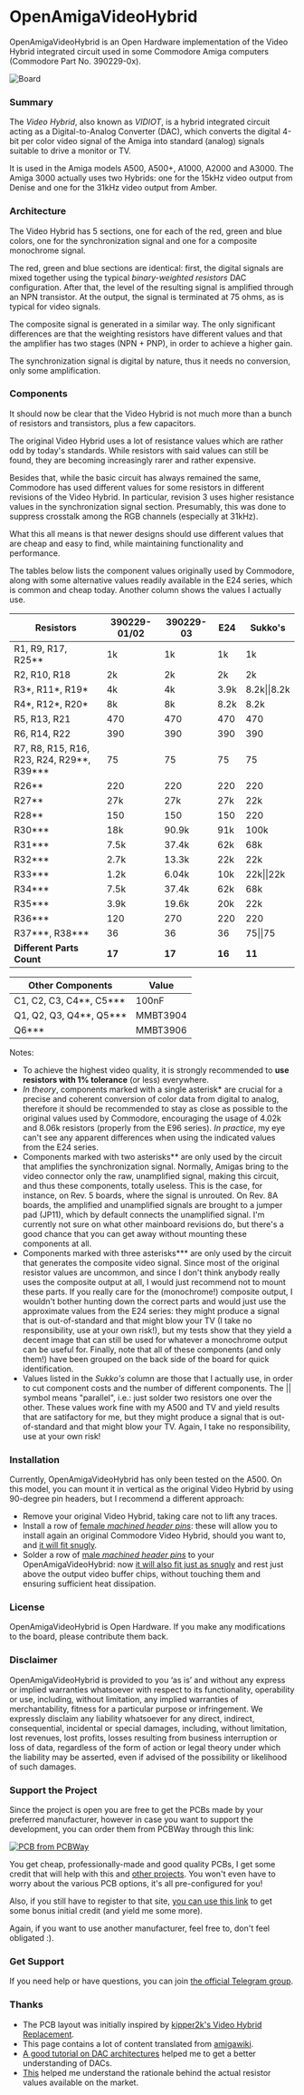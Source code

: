 # OpenAmigaVideoHybrid
OpenAmigaVideoHybrid is an Open Hardware implementation of the Video Hybrid integrated circuit used in some Commodore Amiga computers (Commodore Part No. 390229-0x).

![Board](https://raw.githubusercontent.com/SukkoPera/OpenAmigaVideoHybrid/master/doc/render-top.png)

### Summary
The *Video Hybrid*, also known as *VIDIOT*, is a hybrid integrated circuit acting as a Digital-to-Analog Converter (DAC), which converts the digital 4-bit per color video signal of the Amiga into standard (analog) signals suitable to drive a monitor or TV.

It is used in the Amiga models A500, A500+, A1000, A2000 and A3000. The Amiga 3000 actually uses two Hybrids: one for the 15kHz video output from Denise and one for the 31kHz video output from Amber.

### Architecture
The Video Hybrid has 5 sections, one for each of the red, green and blue colors, one for the synchronization signal and one for a composite monochrome signal.

The red, green and blue sections are identical: first, the digital signals are mixed together using the typical *binary-weighted resistors* DAC configuration. After that, the level of the resulting signal is amplified through an NPN transistor. At the output, the signal is terminated at 75 ohms, as is typical for video signals.

The composite signal is generated in a similar way. The only significant differences are that the weighting resistors have different values and that the amplifier has two stages (NPN + PNP), in order to achieve a higher gain.

The synchronization signal is digital by nature, thus it needs no conversion, only some amplification.

### Components
It should now be clear that the Video Hybrid is not much more than a bunch of resistors and transistors, plus a few capacitors.

The original Video Hybrid uses a lot of resistance values which are rather odd by today's standards. While resistors with said values can still be found, they are becoming increasingly rarer and rather expensive.

Besides that, while the basic circuit has always remained the same, Commodore has used different values for some resistors in different revisions of the Video Hybrid. In particular, revision 3 uses higher resistance values in the synchronization signal section. Presumably, this was done to suppress crosstalk among the RGB channels (especially at 31kHz).

What this all means is that newer designs should use different values that are cheap and easy to find, while maintaining functionality and performance.

The tables below lists the component values originally used by Commodore, along with some alternative values readily available in the E24 series, which is common and cheap today. Another column shows the values I actually use.

|Resistors                                     |390229-01/02|390229-03|E24   |Sukko's     |
|----------------------------------------------|------------|---------|------|------------|
|R1, R9, R17, R25\*\*                          |1k          |1k       |1k    |1k          |
|R2, R10, R18                                  |2k          |2k       |2k    |2k          |
|R3\*, R11\*, R19\*                            |4k          |4k       |3.9k  |8.2k\|\|8.2k|
|R4\*, R12\*, R20\*                            |8k          |8k       |8.2k  |8.2k        |
|R5, R13, R21                                  |470         |470      |470   |470         |
|R6, R14, R22                                  |390         |390      |390   |390         |
|R7, R8, R15, R16, R23, R24, R29\*\*, R39\*\*\*|75          |75       |75    |75          |
|R26\*\*                                       |220         |220      |220   |220         |
|R27\*\*                                       |27k         |27k      |27k   |22k         |
|R28\*\*                                       |150         |150      |150   |220         |
|R30\*\*\*                                     |18k         |90.9k    |91k   |100k        |
|R31\*\*\*                                     |7.5k        |37.4k    |62k   |68k         |
|R32\*\*\*                                     |2.7k        |13.3k    |22k   |22k         |
|R33\*\*\*                                     |1.2k        |6.04k    |10k   |22k\|\|22k  |
|R34\*\*\*                                     |7.5k        |37.4k    |62k   |68k         |
|R35\*\*\*                                     |3.9k        |19.6k    |20k   |22k         |
|R36\*\*\*                                     |120         |270      |220   |220         |
|R37\*\*\*, R38\*\*\*                          |36          |36       |36    |75\|\|75    |
|**Different Parts Count**                     |**17**      |**17**   |**16**|**11**      |

|Other Components                    |Value   |
|------------------------------------|--------|
|C1, C2, C3, C4\*\*, C5\*\*\*        |100nF   |
|Q1, Q2, Q3, Q4\*\*, Q5\*\*\*        |MMBT3904|
|Q6\*\*\*                            |MMBT3906|

Notes:
- To achieve the highest video quality, it is strongly recommended to **use resistors with 1% tolerance** (or less) everywhere.
- *In theory*, components marked with a single asterisk* are crucial for a precise and coherent conversion of color data from digital to analog, therefore it should be recommended to stay as close as possible to the original values used by Commodore, encouraging the usage of 4.02k and 8.06k resistors (properly from the E96 series). *In practice*, my eye can't see any apparent differences when using the indicated values from the E24 series.
- Components marked with two asterisks\*\* are only used by the circuit that amplifies the synchronization signal. Normally, Amigas bring to the video connector only the raw, unamplified signal, making this circuit, and thus these components, totally useless. This is the case, for instance, on Rev. 5 boards, where the signal is unrouted. On Rev. 8A boards, the amplified and unamplified signals are brought to a jumper pad (JP11), which by default connects the unamplified signal. I'm currently not sure on what other mainboard revisions do, but there's a good chance that you can get away without mounting these components at all.
- Components marked with three asterisks\*\*\* are only used by the circuit that generates the composite video signal. Since most of the original resistor values are uncommon, and since I don't think anybody really uses the composite output at all, I would just recommend not to mount these parts. If you really care for the (monochrome!) composite output, I wouldn't bother hunting down the correct parts and would just use the approximate values from the E24 series: they might produce a signal that is out-of-standard and that might blow your TV (I take no responsibility, use at your own risk!), but my tests show that they yield a decent image that can still be used for whatever a monochrome output can be useful for. Finally, note that all of these components (and only them!) have been grouped on the back side of the board for quick identification.
- Values listed in the *Sukko's* column are those that I actually use, in order to cut component costs and the number of different components. The \|\| symbol means "parallel", i.e.: just solder two resistors one over the other. These values work fine with my A500 and TV and yield results that are satifactory for me, but they might produce a signal that is out-of-standard and that might blow your TV. Again, I take no responsibility, use at your own risk!

### Installation
Currently, OpenAmigaVideoHybrid has only been tested on the A500. On this model, you can mount it in vertical as the original Video Hybrid by using 90-degree pin headers, but I recommend a different approach:
- Remove your original Video Hybrid, taking care not to lift any traces.
- Install a row of [female *machined header pins*](https://raw.githubusercontent.com/SukkoPera/OpenAmigaVideoHybrid/master/doc/round_pin_headers_female.jpg): these will allow you to install again an original Commodore Video Hybrid, should you want to, and [it will fit snugly](https://raw.githubusercontent.com/SukkoPera/OpenAmigaVideoHybrid/master/doc/original_socketed.jpg).
- Solder a row of [male *machined header pins*](https://raw.githubusercontent.com/SukkoPera/OpenAmigaVideoHybrid/master/doc/round_pin_headers_male.jpg) to your OpenAmigaVideoHybrid: now [it will also fit just as snugly](https://raw.githubusercontent.com/SukkoPera/OpenAmigaVideoHybrid/master/doc/oavh_installed.jpg) and rest just above the output video buffer chips, without touching them and ensuring sufficient heat dissipation.

### License
OpenAmigaVideoHybrid is Open Hardware. If you make any modifications to the board, please contribute them back.

### Disclaimer
OpenAmigaVideoHybrid is provided to you ‘as is’ and without any express or implied warranties whatsoever with respect to its functionality, operability or use, including, without limitation, any implied warranties of merchantability, fitness for a particular purpose or infringement. We expressly disclaim any liability whatsoever for any direct, indirect, consequential, incidental or special damages, including, without limitation, lost revenues, lost profits, losses resulting from business interruption or loss of data, regardless of the form of action or legal theory under which the liability may be asserted, even if advised of the possibility or likelihood of such damages.

### Support the Project
Since the project is open you are free to get the PCBs made by your preferred manufacturer, however in case you want to support the development, you can order them from PCBWay through this link:

[![PCB from PCBWay](https://www.pcbway.com/project/img/images/frompcbway.png)](https://www.pcbway.com/project/shareproject/OpenAmigaVideoHybrid_V1.html)

You get cheap, professionally-made and good quality PCBs, I get some credit that will help with this and [other projects](https://www.pcbway.com/project/member/shareproject/?bmbid=41100). You won't even have to worry about the various PCB options, it's all pre-configured for you!

Also, if you still have to register to that site, [you can use this link](https://www.pcbway.com/setinvite.aspx?inviteid=41100) to get some bonus initial credit (and yield me some more).

Again, if you want to use another manufacturer, feel free to, don't feel obligated :).

### Get Support
If you need help or have questions, you can join [the official Telegram group](https://t.me/joinchat/HUHdWBC9J9JnYIrvTYfZmg).


### Thanks
- The PCB layout was initially inspired by [kipper2k's Video Hybrid Replacement](http://eab.abime.net/showthread.php?t=68311).
- This page contains a lot of content translated from [amigawiki](http://www.amigawiki.de/doku.php?id=de:parts:vidiot).
- [A good tutorial on DAC architectures](http://www.circuitstoday.com/digital-to-analog-converters-da) helped me to get a better understanding of DACs.
- [This](http://logwell.com/tech/components/resistor_values.html) helped me understand the rationale behind the actual resistor values available on the market.

